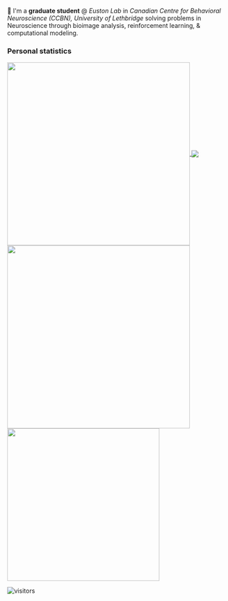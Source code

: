 🔭 I'm a **graduate student** @ *Euston Lab* in *Canadian Centre for Behavioral Neuroscience (CCBN), University of Lethbridge* solving problems in Neuroscience through bioimage analysis, reinforcement learning, & computational modeling.

### Personal statistics
<a href="https://github.com/kushaangupta">
  <img align="center" src="https://github-readme-stats.vercel.app/api?username=kushaangupta&theme=gotham&hide_border=true&show_icons=true&count_private=true&include_all_commits=true" width="420" />
</a>
<a href="https://github.com/kushaangupta">
  <img align="center" src="https://github-readme-stats.vercel.app/api/top-langs/?username=kushaangupta&langs_count=5&layout=compact&hide_border=true&include_all_commits=true&count_private=true&role=OWNER,ORGANIZATION_MEMBER,COLLABORATOR&theme=gotham"  />
</a>

<a href="https://github.com/kushaangupta">
  <img align="center" src="https://github-readme-streak-stats.herokuapp.com/?user=kushaangupta&theme=gotham&show_icons=true&hide_border=true&border_radius=40%&count_private=true&include_all_commits=true" width="420" />
</a>
<a href="https://wakatime.com/@kushaangupta">
  <img align="center" src="https://wakatime.com/share/@kushaangupta/609eec4b-dd3d-4c57-a9e3-30921c5ff1af.svg" width="350" />
</a>

![visitors](https://visitor-badge.laobi.icu/badge?page_id=kushaangupta.kushaangupta)
